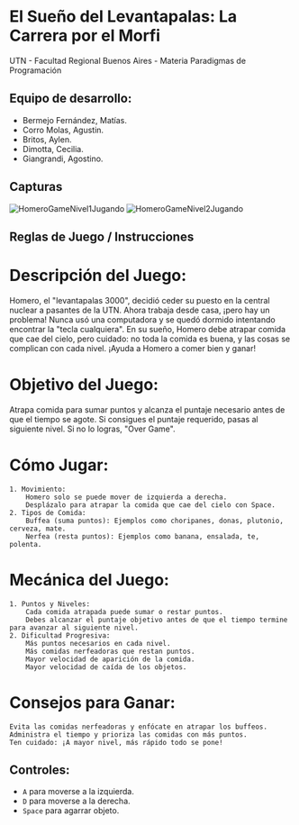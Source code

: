 #  El Sueño del Levantapalas: La Carrera por el Morfi

UTN - Facultad Regional Buenos Aires - Materia Paradigmas de Programación

## Equipo de desarrollo: 

- Bermejo Fernández, Matías.
- Corro Molas, Agustin.
- Britos, Aylen.
- Dimotta, Cecilia.
- Giangrandi, Agostino.
 
## Capturas 

![HomeroGameNivel1Jugando](https://github.com/user-attachments/assets/53372ced-c392-4790-a0ed-aa08f2deba2e)
![HomeroGameNivel2Jugando](https://github.com/user-attachments/assets/3f143865-fa52-435a-b6e9-78a8fea186db)

## Reglas de Juego / Instrucciones

# Descripción del Juego:
Homero, el "levantapalas 3000", decidió ceder su puesto en la central nuclear a pasantes de la UTN. Ahora trabaja desde casa, ¡pero hay un problema! Nunca usó una computadora y se quedó dormido intentando encontrar la "tecla cualquiera". En su sueño, Homero debe atrapar comida que cae del cielo, pero cuidado: no toda la comida es buena, y las cosas se complican con cada nivel. ¡Ayuda a Homero a comer bien y ganar!

# Objetivo del Juego:
Atrapa comida para sumar puntos y alcanza el puntaje necesario antes de que el tiempo se agote.
Si consigues el puntaje requerido, pasas al siguiente nivel. Si no lo logras, "Over Game".

# Cómo Jugar:
    1. Movimiento:
        Homero solo se puede mover de izquierda a derecha.
        Desplázalo para atrapar la comida que cae del cielo con Space.
    2. Tipos de Comida:
        Buffea (suma puntos): Ejemplos como choripanes, donas, plutonio, cerveza, mate.
        Nerfea (resta puntos): Ejemplos como banana, ensalada, te, polenta.

# Mecánica del Juego:
    1. Puntos y Niveles:
        Cada comida atrapada puede sumar o restar puntos.
        Debes alcanzar el puntaje objetivo antes de que el tiempo termine para avanzar al siguiente nivel.
    2. Dificultad Progresiva:
        Más puntos necesarios en cada nivel.
        Más comidas nerfeadoras que restan puntos.
        Mayor velocidad de aparición de la comida.
        Mayor velocidad de caída de los objetos.

# Consejos para Ganar:
    Evita las comidas nerfeadoras y enfócate en atrapar los buffeos.
    Administra el tiempo y prioriza las comidas con más puntos.
    Ten cuidado: ¡A mayor nivel, más rápido todo se pone!

## Controles:

- `A` para moverse a la izquierda.
- `D` para moverse a la derecha.
- `Space` para agarrar objeto.
